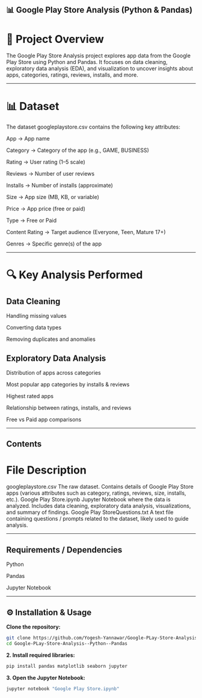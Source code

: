 ## 📊 Google Play Store Analysis (Python & Pandas)

# 🚀 Project Overview

The Google Play Store Analysis project explores app data from the Google Play Store using Python and Pandas.
It focuses on data cleaning, exploratory data analysis (EDA), and visualization to uncover insights about apps, categories, ratings, reviews, installs, and more.

---

# 📊 Dataset

The dataset googleplaystore.csv contains the following key attributes:

App → App name

Category → Category of the app (e.g., GAME, BUSINESS)

Rating → User rating (1–5 scale)

Reviews → Number of user reviews

Installs → Number of installs (approximate)

Size → App size (MB, KB, or variable)

Price → App price (free or paid)

Type → Free or Paid

Content Rating → Target audience (Everyone, Teen, Mature 17+)

Genres → Specific genre(s) of the app

---

# 🔍 Key Analysis Performed

## Data Cleaning

Handling missing values

Converting data types

Removing duplicates and anomalies

## Exploratory Data Analysis

Distribution of apps across categories

Most popular app categories by installs & reviews

Highest rated apps

Relationship between ratings, installs, and reviews

Free vs Paid app comparisons

--- 

## Contents

# File	                                                    Description
googleplaystore.csv	                      The raw dataset. Contains details of Google Play Store apps (various attributes such as category, ratings, reviews, size, installs, etc.).
Google Play Store.ipynb	                  Jupyter Notebook where the data is analyzed. Includes data cleaning, exploratory data analysis, visualizations, and summary of findings.
Google Play StoreQuestions.txt	          A text file containing questions / prompts related to the dataset, likely used to guide analysis.

---
## Requirements / Dependencies

Python

Pandas

Jupyter Notebook

---

## ⚙️ Installation & Usage

**Clone the repository:**
```bash
git clone https://github.com/Yogesh-Yannawar/Google-PLay-Store-Analysis--Python--Pandas.git
cd Google-PLay-Store-Analysis--Python--Pandas
```

**2. Install required libraries:**  
```bash
pip install pandas matplotlib seaborn jupyter
```


**3. Open the Jupyter Notebook:**  
```bash
jupyter notebook "Google Play Store.ipynb"
```


